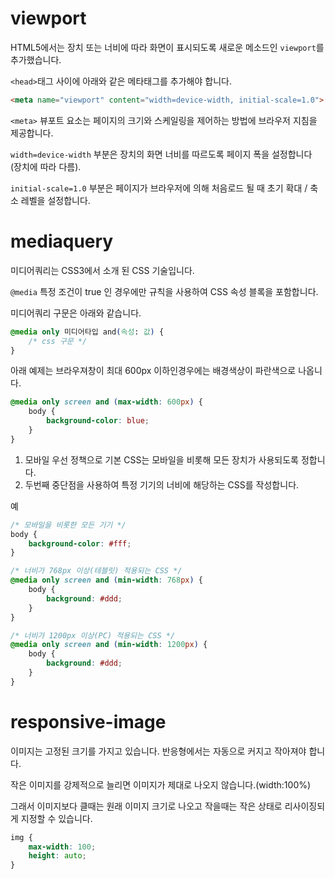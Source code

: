 # viewport

HTML5에서는 장치 또는 너비에 따라 화면이 표시되도록 새로운 메소드인 `viewport`를 추가했습니다.

`<head>`태그 사이에 아래와 같은 메타태그를 추가해야 합니다.

```html
<meta name="viewport" content="width=device-width, initial-scale=1.0">
```

`<meta>` 뷰포트 요소는 페이지의 크기와 스케일링을 제어하는 방법에 브라우저 지침을 제공합니다.

`width=device-width` 부분은 장치의 화면 너비를 따르도록 페이지 폭을 설정합니다 (장치에 따라 다름).

`initial-scale=1.0` 부분은 페이지가 브라우저에 의해 처음로드 될 때 초기 확대 / 축소 레벨을 설정합니다.



# mediaquery

미디어쿼리는 CSS3에서 소개 된 CSS 기술입니다.

`@media` 특정 조건이 true 인 경우에만 규칙을 사용하여 CSS 속성 블록을 포함합니다.

미디어쿼리 구문은 아래와 같습니다.

```css
@media only 미디어타입 and(속성: 값) {
    /* css 구문 */
}
```


아래 예제는 브라우져창이 최대 600px 이하인경우에는 배경색상이 파란색으로 나옵니다.

```css
@media only screen and (max-width: 600px) {
    body {
        background-color: blue;
    }
}
```


1. 모바일 우선 정책으로 기본 CSS는 모바일을 비롯해 모든 장치가 사용되도록 정합니다.
2. 두번째 중단점을 사용하여 특정 기기의 너비에 해당하는 CSS를 작성합니다.

예

```css
/* 모바일을 비롯한 모든 기기 */
body {
    background-color: #fff;
}

/* 너비가 768px 이상(테블릿) 적용되는 CSS */
@media only screen and (min-width: 768px) {
    body {
        background: #ddd;
    }
}

/* 너비가 1200px 이상(PC) 적용되는 CSS */
@media only screen and (min-width: 1200px) {
    body {
        background: #ddd;
    }
}
```








# responsive-image

이미지는 고정된 크기를 가지고 있습니다. 반응형에서는 자동으로 커지고 작아져야 합니다.

작은 이미지를 강제적으로 늘리면 이미지가 제대로 나오지 않습니다.(width:100%)

그래서 이미지보다 클때는 원래 이미지 크기로 나오고 작을때는 작은 상태로 리사이징되게 지정할 수 있습니다.

```css
img {
    max-width: 100;
    height: auto;
}
```



